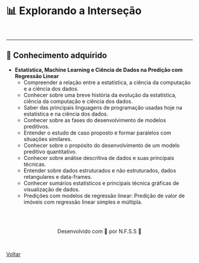 <h1>📊 Explorando a Interseção</h1>

<br>

------

<h2> 🧠 Conhecimento adquirido </h2>

- **Estatística, Machine Learning e Ciência de Dados na Predição com Regressão Linear**
  - Compreender a relação entre a estatística, a ciência da computação e a ciência dos dados.
  - Conhecer sobre uma breve história da evolução da estatística, ciência da computação e ciência dos dados.
  - Saber das principais linguagens de programação usadas hoje na estatística e na ciência dos dados.
  - Conhecer sobre as fases do desenvolvimento de modelos preditivos.
  - Entender o estudo de caso proposto e formar paralelos com situações similares.
  - Conhecer sobre o propósito do desenvolvimento de um modelo preditivo quantitativo.
  - Conhecer sobre análise descritiva de dados e suas principais técnicas.
  - Entender sobre dados estruturados e não estruturados, dados retangulares e data-frames.
  - Conhecer sumários estatísticos e principais técnica gráficas de visualização de dados.
  - Predições com modelos de regressão linear: Predição de valor de imóveis com regressão linear simples e múltipla. 

<br><br>

<p align="center"> Desenvolvido com 💜 por N.F.S.S 👋 <p>

<br>

<a href="./README.md">Voltar</a>
